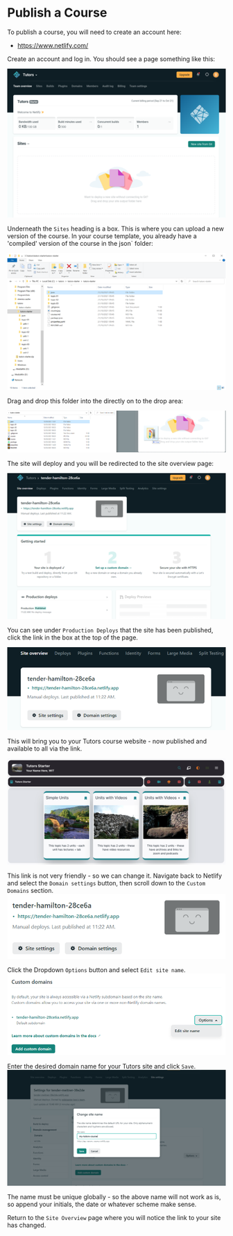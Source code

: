 # Publish a Course

To publish a course, you will need to create an account here:

- <https://www.netlify.com/>

Create an account and log in. You should see a page something like this:

![Netlify Home](img/nethome.png)

Underneath the `Sites` heading is a box. This is where you can upload a new version of the course. In your course template, you already have a 'compiled' version of the course in the json` folder:

![](img/11x.png)



Drag and drop this folder into the directly on to the drop area:

 ![Drag and Drop json](img/drag.png)

The site will deploy and you will be redirected  to the site overview page:

![Site Overview](img/newsite.png)

You can see under `Production Deploys` that the site has been published, click the link in the box at the top of the page. 

![Top Box](img/topbox.png)

This will bring you to your Tutors course website - now published and available to all via the link.

![Home](img/04x.png)

This link is not very friendly - so we can change it. Navigate back to Netlify and select the `Domain settings` button, then scroll down to the `Custom Domains` section.
![Domain Settings](img/20-domain.png)

Click the Dropdown `Options` button and select `Edit site name`.
![Edit Site Name](img/21-sitename.png)

Enter the desired domain name for your Tutors site and click `Save`.
![Choose a Name](img/12x.png)

The name must be unique globally - so the above name will not work as is, so append your initials, the date or whatever scheme make sense.

Return to the `Site Overview` page where you will notice the link to your site has changed.





